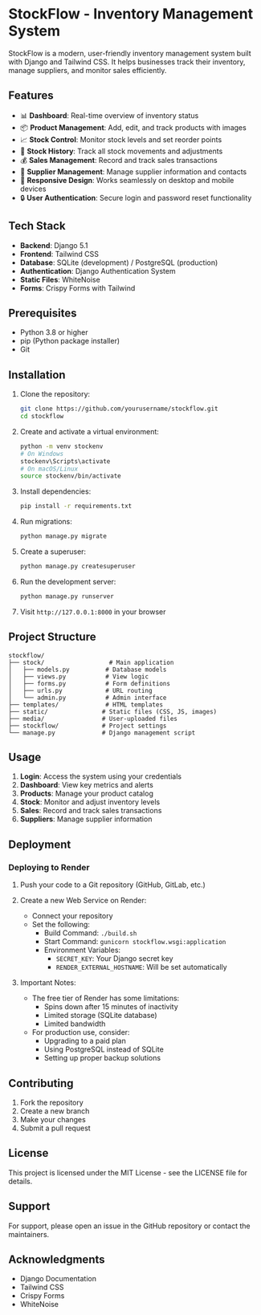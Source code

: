 # StockFlow - Inventory Management System

StockFlow is a modern, user-friendly inventory management system built with Django and Tailwind CSS. It helps businesses track their inventory, manage suppliers, and monitor sales efficiently.

## Features

- 📊 **Dashboard**: Real-time overview of inventory status
- 📦 **Product Management**: Add, edit, and track products with images
- 📈 **Stock Control**: Monitor stock levels and set reorder points
- 🔄 **Stock History**: Track all stock movements and adjustments
- 💰 **Sales Management**: Record and track sales transactions
- 👥 **Supplier Management**: Manage supplier information and contacts
- 📱 **Responsive Design**: Works seamlessly on desktop and mobile devices
- 🔒 **User Authentication**: Secure login and password reset functionality

## Tech Stack

- **Backend**: Django 5.1
- **Frontend**: Tailwind CSS
- **Database**: SQLite (development) / PostgreSQL (production)
- **Authentication**: Django Authentication System
- **Static Files**: WhiteNoise
- **Forms**: Crispy Forms with Tailwind

## Prerequisites

- Python 3.8 or higher
- pip (Python package installer)
- Git

## Installation

1. Clone the repository:
   ```bash
   git clone https://github.com/yourusername/stockflow.git
   cd stockflow
   ```

2. Create and activate a virtual environment:
   ```bash
   python -m venv stockenv
   # On Windows
   stockenv\Scripts\activate
   # On macOS/Linux
   source stockenv/bin/activate
   ```

3. Install dependencies:
   ```bash
   pip install -r requirements.txt
   ```

4. Run migrations:
   ```bash
   python manage.py migrate
   ```

5. Create a superuser:
   ```bash
   python manage.py createsuperuser
   ```

6. Run the development server:
   ```bash
   python manage.py runserver
   ```

7. Visit `http://127.0.0.1:8000` in your browser

## Project Structure

```
stockflow/
├── stock/                  # Main application
│   ├── models.py          # Database models
│   ├── views.py           # View logic
│   ├── forms.py           # Form definitions
│   ├── urls.py            # URL routing
│   └── admin.py           # Admin interface
├── templates/             # HTML templates
├── static/               # Static files (CSS, JS, images)
├── media/                # User-uploaded files
├── stockflow/            # Project settings
└── manage.py             # Django management script
```

## Usage

1. **Login**: Access the system using your credentials
2. **Dashboard**: View key metrics and alerts
3. **Products**: Manage your product catalog
4. **Stock**: Monitor and adjust inventory levels
5. **Sales**: Record and track sales transactions
6. **Suppliers**: Manage supplier information

## Deployment

### Deploying to Render

1. Push your code to a Git repository (GitHub, GitLab, etc.)

2. Create a new Web Service on Render:
   - Connect your repository
   - Set the following:
     - Build Command: `./build.sh`
     - Start Command: `gunicorn stockflow.wsgi:application`
     - Environment Variables:
       - `SECRET_KEY`: Your Django secret key
       - `RENDER_EXTERNAL_HOSTNAME`: Will be set automatically

3. Important Notes:
   - The free tier of Render has some limitations:
     - Spins down after 15 minutes of inactivity
     - Limited storage (SQLite database)
     - Limited bandwidth
   - For production use, consider:
     - Upgrading to a paid plan
     - Using PostgreSQL instead of SQLite
     - Setting up proper backup solutions

## Contributing

1. Fork the repository
2. Create a new branch
3. Make your changes
4. Submit a pull request

## License

This project is licensed under the MIT License - see the LICENSE file for details.

## Support

For support, please open an issue in the GitHub repository or contact the maintainers.

## Acknowledgments

- Django Documentation
- Tailwind CSS
- Crispy Forms
- WhiteNoise 
